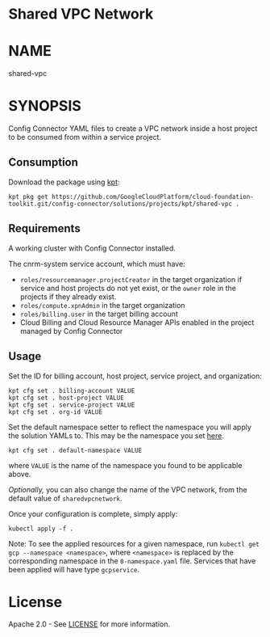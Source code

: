 Shared VPC Network
==================================================

# NAME

  shared-vpc

# SYNOPSIS

  Config Connector YAML files to create a VPC network inside a
  host project to be consumed from within a service project.

## Consumption

  Download the package using [kpt](https://googlecontainertools.github.io/kpt/):
  ```
  kpt pkg get https://github.com/GoogleCloudPlatform/cloud-foundation-toolkit.git/config-connector/solutions/projects/kpt/shared-vpc .
  ```

## Requirements

  A working cluster with Config Connector installed.

  The cnrm-system service account, which must have:
  - `roles/resourcemanager.projectCreator` in the target organization if service and
host projects do not yet exist, or the `owner` role in the projects if they already exist.
  - `roles/compute.xpnAdmin` in the target organization
  - `roles/billing.user` in the target billing account
  - Cloud Billing and Cloud Resource Manager APIs enabled in the project managed by Config Connector

## Usage
  Set the ID for billing account, host project, service project, and organization:
  ```
  kpt cfg set . billing-account VALUE
  kpt cfg set . host-project VALUE
  kpt cfg set . service-project VALUE
  kpt cfg set . org-id VALUE
  ```
  Set the default namespace setter to reflect the namespace you will apply the solution YAMLs to. This may be the namespace you set [here](https://cloud.google.com/config-connector/docs/how-to/setting-default-namespace).
  ```
  kpt cfg set . default-namespace VALUE
  ```
  where `VALUE` is the name of the namespace you found to be applicable above.

  _Optionally,_ you can also change the name of the VPC network, from the default value of `sharedvpcnetwork`.

  Once your configuration is complete, simply apply:
  ```
  kubectl apply -f .
  ```

  Note: To see the applied resources for a given namespace, run `kubectl get gcp --namespace <namespace>`, where `<namespace>` is replaced by the corresponding namespace in the `0-namespace.yaml` file. Services that have been applied will have type `gcpservice`.


# License

  Apache 2.0 - See [LICENSE](/LICENSE) for more information.

